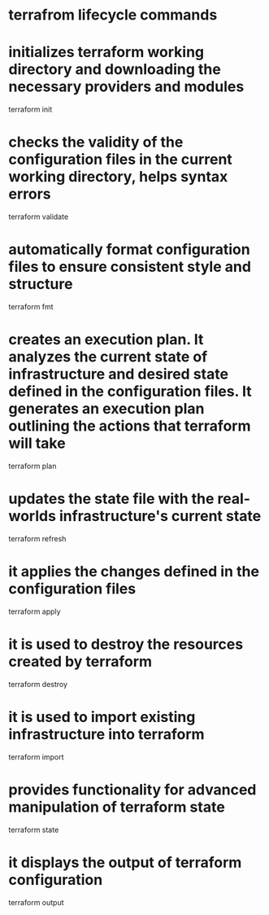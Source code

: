 # terrafrom lifecycle commands

# initializes terraform working directory and downloading the necessary providers and modules  

terraform init

# checks the validity of the configuration files in the current working directory, helps syntax errors

terraform validate

# automatically format configuration files to ensure consistent style and structure

terraform fmt

# creates an execution plan. It analyzes the current state of infrastructure and desired state defined in the configuration files. It generates an execution plan outlining the actions that terraform will take

terraform plan

# updates the state file with the real-worlds infrastructure's current state

terraform refresh

# it applies the changes defined in the configuration files

terraform apply 

# it is used to destroy the resources created by terraform 

terraform destroy

# it is used to import existing infrastructure into terraform 

terraform import

# provides functionality for advanced manipulation of terraform state

terraform state

# it displays the output of terraform configuration

terraform output